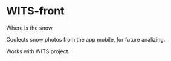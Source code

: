 # WITS-front

Where is the snow

Coolects snow photos from the app mobile, for future analizing.

Works with WITS project.

